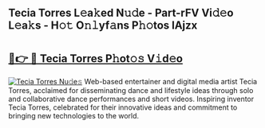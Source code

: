 ## Tecia Torres L𝚎a𝚔ed N𝚞𝚍e - Part-rFV Vi𝚍𝚎o L𝚎a𝚔s - H𝚘𝚝 O𝚗𝚕yf𝚊ns P𝚑𝚘tos lAjzx

# <h2><a href="http://kfeb8r8.oniu.top/?m=Tecia+Torres">🔗👉 🔴 Tecia Torres P𝚑ot𝚘𝚜 V𝚒d𝚎o</a></h2>

[![Tecia Torres Nu𝚍e𝚜](https://i.imgur.com/0qMVB7G.gif)](http://kfeb8r8.oniu.top/?m=Tecia+Torres)
Web-based entertainer and digital media artist Tecia Torres, acclaimed for disseminating dance and lifestyle ideas through solo and collaborative dance performances and short videos. Inspiring inventor Tecia Torres, celebrated for their innovative ideas and commitment to bringing new technologies to the world.  
